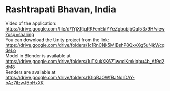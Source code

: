 # Rashtrapati Bhavan, India
Video of the application: https://drive.google.com/file/d/1YjXRjqRKFenEkiYYeZgbqbjbOql53x9H/view?usp=sharing <br> 
You can download the Unity project from the link: https://drive.google.com/drive/folders/1c1RnCNk5MIBshP8QxvXg5uNjkWcqdeLo <br>
Model in Blender is available at https://drive.google.com/drive/folders/1uTXukXK671wqclKmkiqbu4b_Af9d2dM8 <br>
Renders are available at https://drive.google.com/drive/folders/1GlqBJOWfRJNdrDAY-bAz7ilzwJ5pHxXK
